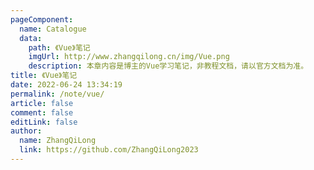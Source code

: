 ```yaml
---
pageComponent:
  name: Catalogue
  data:
    path: 《Vue》笔记
    imgUrl: http://www.zhangqilong.cn/img/Vue.png
    description: 本章内容是博主的Vue学习笔记，非教程文档，请以官方文档为准。
title: 《Vue》笔记
date: 2022-06-24 13:34:19
permalink: /note/vue/
article: false
comment: false
editLink: false
author:
  name: ZhangQiLong
  link: https://github.com/ZhangQiLong2023
---
```

